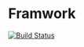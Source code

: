 # Framwork

[![Build Status](https://travis-ci.org/pzhangleo/framwork.svg?branch=master)](https://travis-ci.org/pzhangleo/framwork)
